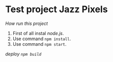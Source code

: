 # Test project Jazz Pixels

*How run this project*

1. First of all instal *node.js*.
2. Use command `npm install`.
3. Use command `npm start`.

*deploy `npm build`*
